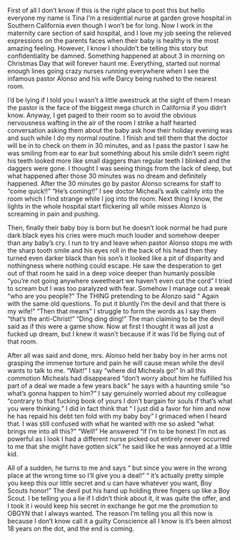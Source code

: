 First of all I don’t know if this is the right place to post this but hello everyone my name is Tina I’m a residential nurse at garden grove hospital in Southern California even though I won’t be for long. Now I work in the maternity care section of said hospital, and I love my job seeing the relieved expressions on the parents faces when their baby is healthy is the most amazing feeling. However, I know I shouldn’t be telling this story but confidentiality be damned. Something happened at about 3 in morning on Christmas Day that will forever haunt me. Everything, started out normal enough lines going crazy nurses running everywhere when I see the infamous pastor Alonso and his wife Darcy being rushed to the nearest room. 

I’d be lying if I told you I wasn’t a little awestruck at the sight of them I mean the pastor is the face of the biggest mega church in California if you didn’t know. Anyway, I get paged to their room so to avoid the obvious nervousness wafting in the air of the room I strike a half hearted conversation asking them about the baby ask how their holiday evening was and such while I do my normal routine. I finish and tell them that the doctor will be in to check on them in 30 minutes, and as I pass the pastor I saw he was smiling from ear to ear but something about his smile didn’t seem right his teeth looked more like small daggers than regular teeth I blinked and the daggers were gone. I thought I was seeing things from the lack of sleep, but what happened after those 30 minutes was no dream and definitely happened. After the 30 minutes go by pastor Alonso screams for staff to “come quick!!” “He’s coming!!” I see doctor Micheal’s walk calmly into the room which I find strange while I jog into the room. Next thing I know, the lights in the whole hospital start flickering all while misses Alonzo is screaming in pain and pushing. 

Then, finally their baby boy is born but he doesn’t look normal he had pure dark black eyes his cries were much much louder and somehow deeper than any baby’s cry. I run to try and leave when pastor Alonso stops me with the sharp tooth smile and his eyes roll in the back of his head then they turned even darker black than his son’s it looked like a pit of disparity and nothingness where nothing could escape. He saw the desperation to get out of that room he said in a deep voice deeper than humanly possible “you’re not going anywhere sweetheart we haven’t even cut the cord” I tried to scream but I was too paralyzed with fear. Somehow I manage out a weak “who are you people?” The THING pretending to be Alonzo said “ Again with the same old questions. To put it bluntly I’m the devil and that there is my wife!” “Then that means” I struggle to form the words as I say them “that’s the anti-Christ!” “Ding ding ding!” The man claiming to be the devil said as if this were a game show. Now at first I thought it was all just a fucked up dream, but I knew it wasn’t because if it was I’d be flying out of that room. 

After all was said and done, mrs. Alonso held her baby boy in her arms not grasping the immense torture and pain he will cause mean while the devil wants to talk to me. “Wait!” I say “where did Micheals go!” In all this commotion Micheals had disappeared “don’t worry about him he fulfilled his part of a deal we made a few years back” he says with a haunting smile “so what’s gonna happen to him?” I say genuinely worried about my colleague “contrary to that fucking book of yours I don’t bargain for souls if that’s what you were thinking.” I did in fact think that “ I just did a favor for him and now he has repaid his debt ten fold with my baby boy” I grimaced when I heard that. I was still confused with what he wanted with me so asked “what brings me into all this?” “Well!” He answered “if I’m to be honest I’m not as powerful as I look I had a different nurse picked out entirely never occurred to me that she might have gotten sick” he said like he was annoyed at a little kid. 

All of a sudden, he turns to me and says “ but since you were in the wrong place at the wrong time so I’ll give you a deal!” “ it’s actually pretty simple you keep this our little secret and u can have whatever you want, Boy Scouts honor!” The devil put his hand up holding three fingers up like a Boy Scout. I be telling you a lie if I didn’t think about it, it was quite the offer, and I took it i would keep his secret in exchange he got me the promotion to OBGYN that I always wanted. The reason I’m telling you all this now is because I don’t know call it a guilty Conscience all I know is it’s been almost 18 years on the dot, and the end is coming.